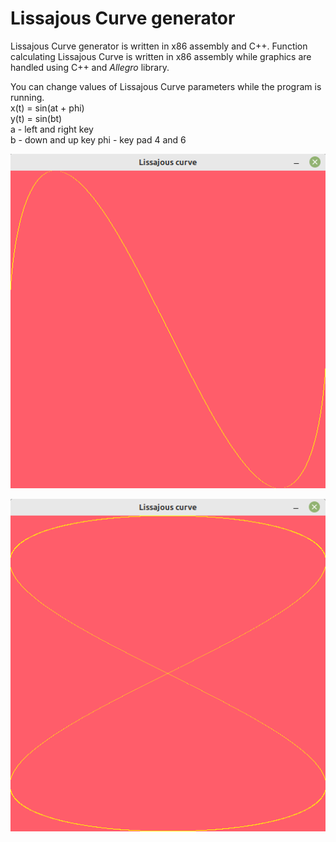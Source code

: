 # Lissajous Curve generator

Lissajous Curve generator is written in x86 assembly and C++. Function calculating Lissajous Curve is written in x86 assembly while graphics are handled using C++ and *Allegro* library.   

You can change values of Lissajous Curve parameters while the program is running.  
x(t) = sin(at + phi)  
y(t) = sin(bt)  
a - left and right key  
b - down and up key
phi - key pad 4 and 6

![](https://github.com/kajakaj/lissajous_curve_x86_assembly/blob/main/demo1.png?raw=true)

![](https://github.com/kajakaj/lissajous_curve_x86_assembly/blob/main/demo2.png?raw=true)
